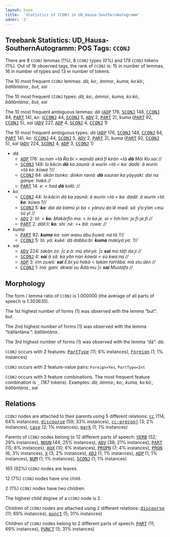 ```yaml
---
layout: base
title:  'Statistics of CCONJ in UD_Hausa-SouthernAutogramm'
udver: '2'
---
```


## Treebank Statistics: UD_Hausa-SouthernAutogramm: POS Tags: `CCONJ`

There are 8 `CCONJ` lemmas (1%), 8 `CCONJ` types (0%) and 179 `CCONJ` tokens (1%).
Out of 16 observed tags, the rank of `CCONJ` is: 15 in number of lemmas, 16 in number of types and 13 in number of tokens.

The 10 most frequent `CCONJ` lemmas: <em>dà, koː, àmmaː, kuma, koːkòː, bàllàntànaː, but, sai</em>

The 10 most frequent `CCONJ` types:  <em>dà, koː, àmmaː, kuma, koːkòː, bàllàntànaː, but, sai</em>

The 10 most frequent ambiguous lemmas: <em>dà</em> (<tt><a href="ha_southernautogramm-pos-ADP.html">ADP</a></tt> 176, <tt><a href="ha_southernautogramm-pos-SCONJ.html">SCONJ</a></tt> 148, <tt><a href="ha_southernautogramm-pos-CCONJ.html">CCONJ</a></tt> 84, <tt><a href="ha_southernautogramm-pos-PART.html">PART</a></tt> 14), <em>koː</em> (<tt><a href="ha_southernautogramm-pos-CCONJ.html">CCONJ</a></tt> 44, <tt><a href="ha_southernautogramm-pos-SCONJ.html">SCONJ</a></tt> 5, <tt><a href="ha_southernautogramm-pos-ADV.html">ADV</a></tt> 2, <tt><a href="ha_southernautogramm-pos-PART.html">PART</a></tt> 2), <em>kuma</em> (<tt><a href="ha_southernautogramm-pos-PART.html">PART</a></tt> 92, <tt><a href="ha_southernautogramm-pos-CCONJ.html">CCONJ</a></tt> 5), <em>sai</em> (<tt><a href="ha_southernautogramm-pos-ADV.html">ADV</a></tt> 227, <tt><a href="ha_southernautogramm-pos-ADP.html">ADP</a></tt> 4, <tt><a href="ha_southernautogramm-pos-SCONJ.html">SCONJ</a></tt> 4, <tt><a href="ha_southernautogramm-pos-CCONJ.html">CCONJ</a></tt> 1)

The 10 most frequent ambiguous types:  <em>dà</em> (<tt><a href="ha_southernautogramm-pos-ADP.html">ADP</a></tt> 176, <tt><a href="ha_southernautogramm-pos-SCONJ.html">SCONJ</a></tt> 148, <tt><a href="ha_southernautogramm-pos-CCONJ.html">CCONJ</a></tt> 84, <tt><a href="ha_southernautogramm-pos-PART.html">PART</a></tt> 14), <em>koː</em> (<tt><a href="ha_southernautogramm-pos-CCONJ.html">CCONJ</a></tt> 44, <tt><a href="ha_southernautogramm-pos-SCONJ.html">SCONJ</a></tt> 5, <tt><a href="ha_southernautogramm-pos-ADV.html">ADV</a></tt> 2, <tt><a href="ha_southernautogramm-pos-PART.html">PART</a></tt> 2), <em>kuma</em> (<tt><a href="ha_southernautogramm-pos-PART.html">PART</a></tt> 92, <tt><a href="ha_southernautogramm-pos-CCONJ.html">CCONJ</a></tt> 5), <em>sai</em> (<tt><a href="ha_southernautogramm-pos-ADV.html">ADV</a></tt> 224, <tt><a href="ha_southernautogramm-pos-SCONJ.html">SCONJ</a></tt> 4, <tt><a href="ha_southernautogramm-pos-ADP.html">ADP</a></tt> 3, <tt><a href="ha_southernautogramm-pos-CCONJ.html">CCONJ</a></tt> 1)


* <em>dà</em>
  * <tt><a href="ha_southernautogramm-pos-ADP.html">ADP</a></tt> 176: <em>suːnan =tà R̃aːbi > wandà akà fi kiràn =tà <b>dà</b> Mài Ƙoːsai //</em>
  * <tt><a href="ha_southernautogramm-pos-SCONJ.html">SCONJ</a></tt> 148: <em>loːkàcin <b>dà</b> ka zaunàː à wurin =tà < kaː daɗèː à wurin =tà koː kùwa ?//</em>
  * <tt><a href="ha_southernautogramm-pos-CCONJ.html">CCONJ</a></tt> 84: <em>akàn tsinkoː dìnkin ramàː <b>dà</b> sauran kaːyàyyakiː dai na ganyeː hakà //</em>
  * <tt><a href="ha_southernautogramm-pos-PART.html">PART</a></tt> 14: <em>eː < had <b>dà</b> kiɗàː //</em>
* <em>koː</em>
  * <tt><a href="ha_southernautogramm-pos-CCONJ.html">CCONJ</a></tt> 44: <em>loːkàcin dà ka zaunàː à wurin =tà < kaː daɗèː à wurin =tà <b>koː</b> kùwa ?//</em>
  * <tt><a href="ha_southernautogramm-pos-SCONJ.html">SCONJ</a></tt> 5: <em><b>koː</b> dai dà bàmù yi ba < yànzu doːlè mwâː sâː ƴaːƴan =mù sù yi //</em>
  * <tt><a href="ha_southernautogramm-pos-ADV.html">ADV</a></tt> 2: <em>tôː < <b>koː</b> Màƙàrfîn maː < in ka jeː ai < hm̀ːhmː jeːfì-jeːfì //</em>
  * <tt><a href="ha_southernautogramm-pos-PART.html">PART</a></tt> 2: <em>dàliːlìː <b>koː</b> shiː nèː >+ bâː ruwaː //</em>
* <em>kuma</em>
  * <tt><a href="ha_southernautogramm-pos-PART.html">PART</a></tt> 92: <em><b>kuma</b> kaː san wasu abuːbuwàː naːtà ?//</em>
  * <tt><a href="ha_southernautogramm-pos-CCONJ.html">CCONJ</a></tt> 5: <em>tòː yàː kukèː dà dabboːbiː <b>kuma</b> makìyàːyaː ?//</em>
* <em>sai</em>
  * <tt><a href="ha_southernautogramm-pos-ADV.html">ADV</a></tt> 224: <em>takàn zoː |c eːàː mù shiryàː |c <b>sai</b> mù tàfi daːjì //</em>
  * <tt><a href="ha_southernautogramm-pos-SCONJ.html">SCONJ</a></tt> 4: <em><b>sai</b> à sâː kaːyân nan kawài < sù kwaːna //</em>
  * <tt><a href="ha_southernautogramm-pos-ADP.html">ADP</a></tt> 3: <em>irìn zuwàː <b>sai</b> Eːbìːyù hakà < takàn r̃ar̃r̃àbaː mà stuːdèn //</em>
  * <tt><a href="ha_southernautogramm-pos-CCONJ.html">CCONJ</a></tt> 1: <em>inàː ganiː àkwai su Àdàːmu |c <b>sai</b> Mustàfa //</em>

## Morphology

The form / lemma ratio of `CCONJ` is 1.000000 (the average of all parts of speech is 1.303635).

The 1st highest number of forms (1) was observed with the lemma “but”: <em>but</em>.

The 2nd highest number of forms (1) was observed with the lemma “bàllàntànaː”: <em>bàllàntànaː</em>.

The 3rd highest number of forms (1) was observed with the lemma “dà”: <em>dà</em>.

`CCONJ` occurs with 2 features: <tt><a href="ha_southernautogramm-feat-PartType.html">PartType</a></tt> (11; 6% instances), <tt><a href="ha_southernautogramm-feat-Foreign.html">Foreign</a></tt> (1; 1% instances)

`CCONJ` occurs with 2 feature-value pairs: `Foreign=Yes`, `PartType=Int`

`CCONJ` occurs with 3 feature combinations.
The most frequent feature combination is `_` (167 tokens).
Examples: <em>dà, àmmaː, koː, kuma, koːkòː, bàllàntànaː, sai</em>


## Relations

`CCONJ` nodes are attached to their parents using 5 different relations: <tt><a href="ha_southernautogramm-dep-cc.html">cc</a></tt> (114; 64% instances), <tt><a href="ha_southernautogramm-dep-discourse.html">discourse</a></tt> (59; 33% instances), <tt><a href="ha_southernautogramm-dep-cc-preconj.html">cc:preconj</a></tt> (3; 2% instances), <tt><a href="ha_southernautogramm-dep-case.html">case</a></tt> (2; 1% instances), <tt><a href="ha_southernautogramm-dep-mark.html">mark</a></tt> (1; 1% instances)

Parents of `CCONJ` nodes belong to 12 different parts of speech: <tt><a href="ha_southernautogramm-pos-VERB.html">VERB</a></tt> (52; 29% instances), <tt><a href="ha_southernautogramm-pos-NOUN.html">NOUN</a></tt> (44; 25% instances), <tt><a href="ha_southernautogramm-pos-ADV.html">ADV</a></tt> (38; 21% instances), <tt><a href="ha_southernautogramm-pos-PART.html">PART</a></tt> (15; 8% instances), <tt><a href="ha_southernautogramm-pos-AUX.html">AUX</a></tt> (10; 6% instances), <tt><a href="ha_southernautogramm-pos-PROPN.html">PROPN</a></tt> (7; 4% instances), <tt><a href="ha_southernautogramm-pos-PRON.html">PRON</a></tt> (6; 3% instances), <tt><a href="ha_southernautogramm-pos-X.html">X</a></tt> (3; 2% instances), <tt><a href="ha_southernautogramm-pos-ADJ.html">ADJ</a></tt> (1; 1% instances), <tt><a href="ha_southernautogramm-pos-ADP.html">ADP</a></tt> (1; 1% instances), <tt><a href="ha_southernautogramm-pos-NUM.html">NUM</a></tt> (1; 1% instances), <tt><a href="ha_southernautogramm-pos-SCONJ.html">SCONJ</a></tt> (1; 1% instances)

165 (92%) `CCONJ` nodes are leaves.

12 (7%) `CCONJ` nodes have one child.

2 (1%) `CCONJ` nodes have two children.

The highest child degree of a `CCONJ` node is 2.

Children of `CCONJ` nodes are attached using 2 different relations: <tt><a href="ha_southernautogramm-dep-discourse.html">discourse</a></tt> (11; 69% instances), <tt><a href="ha_southernautogramm-dep-punct.html">punct</a></tt> (5; 31% instances)

Children of `CCONJ` nodes belong to 2 different parts of speech: <tt><a href="ha_southernautogramm-pos-PART.html">PART</a></tt> (11; 69% instances), <tt><a href="ha_southernautogramm-pos-PUNCT.html">PUNCT</a></tt> (5; 31% instances)

